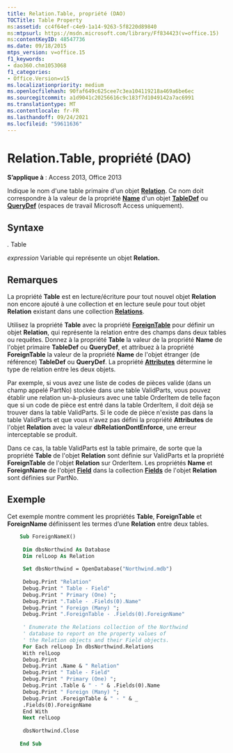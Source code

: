 ```yaml
---
title: Relation.Table, propriété (DAO)
TOCTitle: Table Property
ms:assetid: cc4f64ef-c4e9-1a14-9263-5f8220d89840
ms:mtpsurl: https://msdn.microsoft.com/library/Ff834423(v=office.15)
ms:contentKeyID: 48547736
ms.date: 09/18/2015
mtps_version: v=office.15
f1_keywords:
- dao360.chm1053068
f1_categories:
- Office.Version=v15
ms.localizationpriority: medium
ms.openlocfilehash: 90faf649c625cee7c3ea104119218a469a6be6ec
ms.sourcegitcommit: a1d9041c20256616c9c183f7d1049142a7ac6991
ms.translationtype: MT
ms.contentlocale: fr-FR
ms.lasthandoff: 09/24/2021
ms.locfileid: "59611636"
---
```

# <a name="relationtable-property-dao"></a>Relation.Table, propriété (DAO)


**S’applique à** : Access 2013, Office 2013

Indique le nom d'une table primaire d'un objet **[Relation](relation-object-dao.md)**. Ce nom doit correspondre à la valeur de la propriété **[Name](connection-name-property-dao.md)** d'un objet **[TableDef](tabledef-object-dao.md)** ou **[QueryDef](querydef-object-dao.md)** (espaces de travail Microsoft Access uniquement).

## <a name="syntax"></a>Syntaxe

*.* Table

*expression* Variable qui représente un objet **Relation.**

## <a name="remarks"></a>Remarques

La propriété **Table** est en lecture/écriture pour tout nouvel objet **Relation** non encore ajouté à une collection et en lecture seule pour tout objet **Relation** existant dans une collection **[Relations](relations-collection-dao.md)**.

Utilisez la propriété **Table** avec la propriété **[ForeignTable](relation-foreigntable-property-dao.md)** pour définir un objet **Relation**, qui représente la relation entre des champs dans deux tables ou requêtes. Donnez à la propriété **Table** la valeur de la propriété **Name** de l'objet primaire **TableDef** ou **QueryDef**, et attribuez à la propriété **ForeignTable** la valeur de la propriété **Name** de l'objet étranger (de référence) **TableDef** ou **QueryDef**. La propriété **[Attributes](field-attributes-property-dao.md)** détermine le type de relation entre les deux objets.

Par exemple, si vous avez une liste de codes de pièces valide (dans un champ appelé PartNo) stockée dans une table ValidParts, vous pouvez établir une relation un-à-plusieurs avec une table OrderItem de telle façon que si un code de pièce est entré dans la table OrderItem, il doit déjà se trouver dans la table ValidParts. Si le code de pièce n'existe pas dans la table ValidParts et que vous n'avez pas défini la propriété **Attributes** de l'objet **Relation** avec la valeur **dbRelationDontEnforce**, une erreur interceptable se produit.

Dans ce cas, la table ValidParts est la table primaire, de sorte que la propriété **Table** de l'objet **Relation** sont définie sur ValidParts et la propriété **ForeignTable** de l'objet **Relation** sur OrderItem. Les propriétés **Name** et **ForeignName** de l'objet **[Field](field-object-dao.md)** dans la collection [**Fields**](fields-collection-dao.md) de l'objet **Relation** sont définies sur PartNo.

## <a name="example"></a>Exemple

Cet exemple montre comment les propriétés **Table**, **ForeignTable** et **ForeignName** définissent les termes d’une **Relation** entre deux tables.

```vb
    Sub ForeignNameX() 
     
     Dim dbsNorthwind As Database 
     Dim relLoop As Relation 
     
     Set dbsNorthwind = OpenDatabase("Northwind.mdb") 
     
     Debug.Print "Relation" 
     Debug.Print " Table - Field" 
     Debug.Print " Primary (One) "; 
     Debug.Print ".Table - .Fields(0).Name" 
     Debug.Print " Foreign (Many) "; 
     Debug.Print ".ForeignTable - .Fields(0).ForeignName" 
     
     ' Enumerate the Relations collection of the Northwind 
     ' database to report on the property values of 
     ' the Relation objects and their Field objects. 
     For Each relLoop In dbsNorthwind.Relations 
     With relLoop 
     Debug.Print 
     Debug.Print .Name & " Relation" 
     Debug.Print " Table - Field" 
     Debug.Print " Primary (One) "; 
     Debug.Print .Table & " - " & .Fields(0).Name 
     Debug.Print " Foreign (Many) "; 
     Debug.Print .ForeignTable & " - " & _ 
     .Fields(0).ForeignName 
     End With 
     Next relLoop 
     
     dbsNorthwind.Close 
     
    End Sub
```

